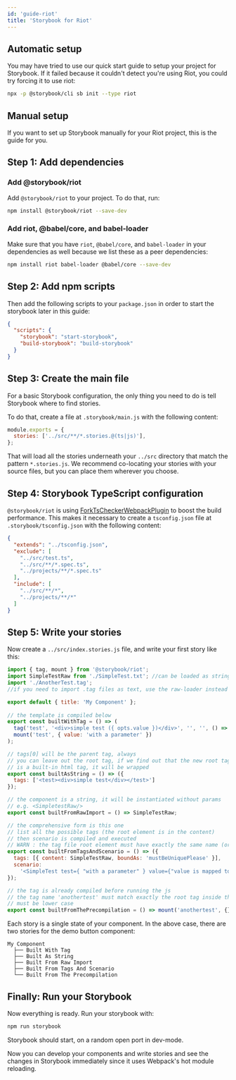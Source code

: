 ```yaml
---
id: 'guide-riot'
title: 'Storybook for Riot'
---
```


## Automatic setup

You may have tried to use our quick start guide to setup your project for Storybook.
If it failed because it couldn't detect you're using Riot, you could try forcing it to use riot:

```sh
npx -p @storybook/cli sb init --type riot
```

## Manual setup

If you want to set up Storybook manually for your Riot project, this is the guide for you.

## Step 1: Add dependencies

### Add @storybook/riot

Add `@storybook/riot` to your project. To do that, run:

```sh
npm install @storybook/riot --save-dev
```

### Add riot, @babel/core, and babel-loader

Make sure that you have `riot`, `@babel/core`, and `babel-loader` in your dependencies as well because we list these as a peer dependencies:

```sh
npm install riot babel-loader @babel/core --save-dev
```

## Step 2: Add npm scripts

Then add the following scripts to your `package.json` in order to start the storybook later in this guide:

```json
{
  "scripts": {
    "storybook": "start-storybook",
    "build-storybook": "build-storybook"
  }
}
```

## Step 3: Create the main file

For a basic Storybook configuration, the only thing you need to do is tell Storybook where to find stories.

To do that, create a file at `.storybook/main.js` with the following content:

```js
module.exports = {
  stories: ['../src/**/*.stories.@(ts|js)'],
};
```

That will load all the stories underneath your `../src` directory that match the pattern `*.stories.js`. We recommend co-locating your stories with your source files, but you can place them wherever you choose.

## Step 4: Storybook TypeScript configuration

`@storybook/riot` is using [ForkTsCheckerWebpackPlugin](https://github.com/Realytics/fork-ts-checker-webpack-plugin) to boost the build performance.
This makes it necessary to create a `tsconfig.json` file at `.storybook/tsconfig.json` with the following content:

```json
{
  "extends": "../tsconfig.json",
  "exclude": [
    "../src/test.ts",
    "../src/**/*.spec.ts",
    "../projects/**/*.spec.ts"
  ],
  "include": [
    "../src/**/*",
    "../projects/**/*"
  ]
}
```

## Step 5: Write your stories

Now create a `../src/index.stories.js` file, and write your first story like this:

```js
import { tag, mount } from '@storybook/riot';
import SimpleTestRaw from './SimpleTest.txt'; //can be loaded as string if you prefer
import './AnotherTest.tag';
//if you need to import .tag files as text, use the raw-loader instead of the riot-tag-loader

export default { title: 'My Component' };
  
// the template is compiled below
export const builtWithTag = () => (
  tag('test', '<div>simple test ({ opts.value })</div>', '', '', () => {}) &&
  mount('test', { value: 'with a parameter' })
);

// tags[0] will be the parent tag, always
// you can leave out the root tag, if we find out that the new root tag
// is a built-in html tag, it will be wrapped
export const builtAsString = () => ({
  tags: ['<test><div>simple test</div></test>']
});

// the component is a string, it will be instantiated without params
// e.g. <SimpletestRaw/>
export const builtFromRawImport = () => SimpleTestRaw;

// the comprehensive form is this one
// list all the possible tags (the root element is in the content)
// then scenario is compiled and executed
// WARN : the tag file root element must have exactly the same name (or else you will see nothing)
export const builtFromTagsAndScenario = () => ({
  tags: [{ content: SimpleTestRaw, boundAs: 'mustBeUniquePlease' }],
  scenario:
    '<SimpleTest test={ "with a parameter" } value={"value is mapped to riotValue"}></SimpleTest>',
});

// the tag is already compiled before running the js
// the tag name 'anothertest' must match exactly the root tag inside the tag file
// must be lower case
export const builtFromThePrecompilation = () => mount('anothertest', {});
```

Each story is a single state of your component. In the above case, there are two stories for the demo button component:

```plaintext
My Component
  ├── Built With Tag
  ├── Built As String
  ├── Built From Raw Import
  ├── Built From Tags And Scenario
  └── Built From The Precompilation
```

## Finally: Run your Storybook

Now everything is ready. Run your storybook with:

```sh
npm run storybook
```

Storybook should start, on a random open port in dev-mode.

Now you can develop your components and write stories and see the changes in Storybook immediately since it uses Webpack's hot module reloading.
